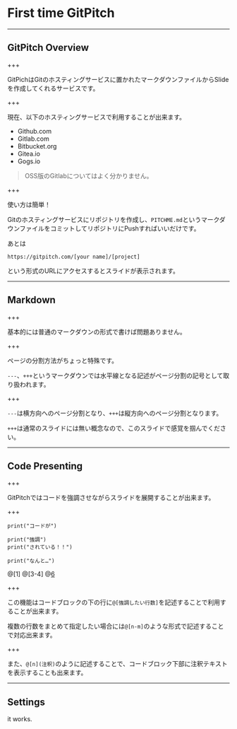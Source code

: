 # First time GitPitch

---

## GitPitch Overview

+++

GitPichはGitのホスティングサービスに置かれたマークダウンファイルからSlideを作成してくれるサービスです。

+++

現在、以下のホスティングサービスで利用することが出来ます。

- Github.com
- Gitlab.com
- Bitbucket.org
- Gitea.io
- Gogs.io

> OSS版のGitlabについてはよく分かりません。

+++

使い方は簡単！

Gitのホスティングサービスにリポジトリを作成し、`PITCHME.md`というマークダウンファイルをコミットしてリポジトリにPushすればいいだけです。

あとは

`https://gitpitch.com/[your name]/[project]`

という形式のURLにアクセスするとスライドが表示されます。

---

## Markdown

+++

基本的には普通のマークダウンの形式で書けば問題ありません。

+++

ページの分割方法がちょっと特殊です。

`---`、`+++`というマークダウンでは水平線となる記述がページ分割の記号として取り扱われます。

+++

`---`は横方向へのページ分割となり、`+++`は縦方向へのページ分割となります。

`+++`は通常のスライドには無い概念なので、このスライドで感覚を掴んでください。

---

## Code Presenting

+++

GitPitchではコードを強調させながらスライドを展開することが出来ます。

+++

```
print("コードが")

print("強調")
print("されている！！")

print("なんと…")
```

@[1]
@[3-4]
@[6](注釈もつけられます！)

+++

この機能はコードブロックの下の行に`@[強調したい行数]`を記述することで利用することが出来ます。

複数の行数をまとめて指定したい場合には`@[n-m]`のような形式で記述することで対応出来ます。

+++

また、`@[n](注釈)`のように記述することで、コードブロック下部に注釈テキストを表示することも出来ます。

---

## Settings

it works.
